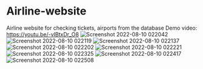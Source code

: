 # Airline-website
Airline website for checking tickets, airports from the database
Demo video: https://youtu.be/-vIBtxDr_O8
![Screenshot 2022-08-10 022042](https://user-images.githubusercontent.com/90983207/183840966-dddac5de-7b20-48f2-bb4e-7a645474704e.png)
![Screenshot 2022-08-10 022119](https://user-images.githubusercontent.com/90983207/183840980-891f319b-5d5e-4f7c-ba0e-94ae41bd188e.png)
![Screenshot 2022-08-10 022137](https://user-images.githubusercontent.com/90983207/183840992-4aae20e2-48c8-4ccd-a29a-28d49cbff631.png)
![Screenshot 2022-08-10 022202](https://user-images.githubusercontent.com/90983207/183840999-83a3875b-f322-4174-82bc-3e9d1cacd2a5.png)
![Screenshot 2022-08-10 022221](https://user-images.githubusercontent.com/90983207/183841011-0773b7cc-14be-47c1-b41f-286fe00a093a.png)
![Screenshot 2022-08-10 022325](https://user-images.githubusercontent.com/90983207/183841085-20368194-521b-4058-9859-6dc57d268259.png)
![Screenshot 2022-08-10 022417](https://user-images.githubusercontent.com/90983207/183841111-15c61bc9-7f77-4c1d-9af7-2f4bd4e681d0.png)
![Screenshot 2022-08-10 022508](https://user-images.githubusercontent.com/90983207/183841121-75fde766-c4fc-4549-b6db-81ff3d2cb68c.png)
